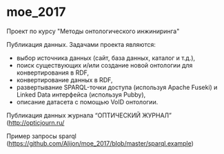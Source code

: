 # moe_2017
Проект по курсу "Методы онтологического инжиниринга"

Публикация данных. Задачами проекта являются:

* выбор источника данных (сайт, база данных, каталог и т.д.),
* поиск существующих и/или создание новой онтологии для конвертирования в RDF,
* конвертирование данных в RDF, 
* развертывание SPARQL-точки доступа (используя Apache Fuseki) и Linked Data интерфейса (используя Pubby),
* описание датасета с помощью VoID онтологии.


Публикация данных журнала “ОПТИЧЕСКИЙ ЖУРНАЛ” (http://opticjourn.ru/

Пример запросы sparql (https://github.com/Alijon/moe_2017/blob/master/sparql.example)
